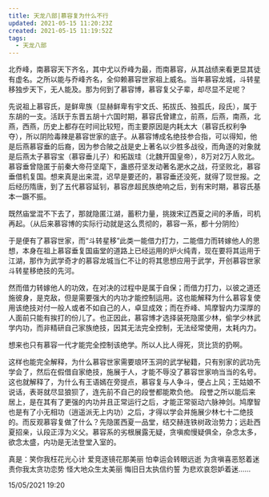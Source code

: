 ```yaml
---
title: 天龙八部|慕容复为什么不行
updated: 2021-05-15 11:20:23Z
created: 2021-05-15 11:19:52Z
tags:
  - 天龙八部
---
```


北乔峰，南慕容天下齐名，其中尤以乔峰为最，而南慕容，从其战绩来看更显其徒有虚名。之所以能与乔峰齐名，全仰赖慕容世家祖上威名。当年慕容龙城，斗转星移独步天下，无人能及。那为何到了慕容博，慕容复父子辈，却尽显不足呢？

先说祖上慕容氏，是鲜卑族（显赫鲜卑有宇文氏、拓拔氏、独孤氏，段氏），属于东胡的一支。活跃于东晋五胡十六国时期，慕容氏曾建立，前燕，后燕，南燕，北燕，西燕，历史上都存在时间比较短，而主要原因是内耗太大（慕容氏权利争夺），所以阴险毒辣是慕容世家的底子。从慕容博成名绝技参合指，可以得知，他是后燕慕容垂的后裔，因为参合陂之战是史上著名以少胜多战役，而角逐的对象就是后燕太子慕容宝（慕容垂儿子）和拓跋珪（北魏开国皇帝），8万对2万人败北。慕容垂曾隐匿于前秦大帝苻坚麾下，蛊惑苻坚发动著名淝水之战，苻坚败北，慕容垂借机复国。想来真是出来混，迟早是要还的，慕容垂还没死，就得了现世报。之后经历隋唐，到了五代慕容延钊，慕容彦超民族绝响之后，到有宋时期，慕容氏基本一蹶不振。

既然庙堂混不下去了，那就隐匿江湖，蓄积力量，挑拨宋辽西夏之间的矛盾，司机再起。（从后来慕容博的实际行动就是这么贯彻的，慕容一系，都十分阴险）

于是便有了慕容世家，而“斗转星移”此类一能借力打力，二能借力而转嫁他人的思想，本身在祖上慕容垂复国庙堂的道路上已经运用的炉火纯青，现在要将其运用于江湖，那作为武学奇才的慕容龙城当仁不让的将其思想应用于武学，开创慕容世家斗转星移绝技的先河。

然而借力转嫁他人的功效，在对决的过程中是属于自保；而借力打力，以彼之道还施彼身，是克敌，但是需要强大的内功才能控制运用。这也能解释为什么慕容复使用该绝技对付一般人或者不如自己的人，卓显成效；而在乔峰、鸠摩智内力深厚的人面前只能有挨打的份儿了。也正因此，慕容博才选择装死隐匿少林，偷学少林武学内功，而非精研自己家族绝技，因其无法完全控制，无法经常使用，太耗内力。

想来也只有慕容一代才能完全控制该绝学。所以人比人得死，货比货的扔啊。

这样也能完全解释，为什么慕容世家需要琅环玉洞的武学秘籍，只有别家的武功先学会了，然后在假借自家绝技，施展于人，才能不辱没了慕容世家响当当的名号。这也就解释了，为什么有王语嫣在旁提点，慕容复与人争斗，便占上风；王姑娘不说话，表哥就尽显狼狈了，连先前不自己的段誉都能欺负他。 段誉之所以能后来居上，是在其有了更强的内功并且正常运行之后，才能正常驱动六脉神剑。鸠摩智也是有了小无相功（逍遥派无上内功）之后，才得以学会并施展少林七十二绝技的。而反观慕容复做了什么？先隐匿西夏一品堂，结交赫连铁树政治势力；远赴西夏招亲，认段正淳为义父。慕容系的劣根展露无疑，贪嗔痴慢疑俱全，杂念太多，欲念太盛，内功是无法登堂入室的。

真是：笑你我枉花光心计 爱竞逐镜花那美丽 怕幸运会转眼远逝 为贪嗔喜恶怒着迷 责你我太贪功恋势 怪大地众生太美丽 悔旧日太执信约誓 为悲欢哀怨妒着迷……

15/05/2021 19:20



